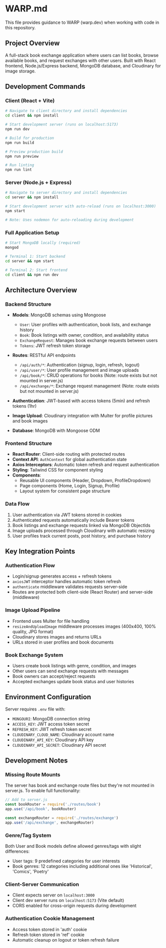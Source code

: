 # WARP.md

This file provides guidance to WARP (warp.dev) when working with code in this repository.

## Project Overview
A full-stack book exchange application where users can list books, browse available books, and request exchanges with other users. Built with React frontend, Node.js/Express backend, MongoDB database, and Cloudinary for image storage.

## Development Commands

### Client (React + Vite)
```bash
# Navigate to client directory and install dependencies
cd client && npm install

# Start development server (runs on localhost:5173)
npm run dev

# Build for production
npm run build

# Preview production build
npm run preview

# Run linting
npm run lint
```

### Server (Node.js + Express)
```bash
# Navigate to server directory and install dependencies
cd server && npm install

# Start development server with auto-reload (runs on localhost:3000)
npm start

# Note: Uses nodemon for auto-reloading during development
```

### Full Application Setup
```bash
# Start MongoDB locally (required)
mongod

# Terminal 1: Start backend
cd server && npm start

# Terminal 2: Start frontend
cd client && npm run dev
```

## Architecture Overview

### Backend Structure
- **Models**: MongoDB schemas using Mongoose
  - `User`: User profiles with authentication, book lists, and exchange history
  - `Book`: Book listings with owner, condition, and availability status
  - `ExchangeRequest`: Manages book exchange requests between users
  - `Tokens`: JWT refresh token storage

- **Routes**: RESTful API endpoints
  - `/api/auth/*`: Authentication (signup, login, refresh, logout)
  - `/api/user/*`: User profile management and image uploads
  - `/api/book/*`: CRUD operations for books (Note: route exists but not mounted in server.js)
  - `/api/exchange/*`: Exchange request management (Note: route exists but not mounted in server.js)

- **Authentication**: JWT-based with access tokens (5min) and refresh tokens (1hr)
- **Image Upload**: Cloudinary integration with Multer for profile pictures and book images
- **Database**: MongoDB with Mongoose ODM

### Frontend Structure
- **React Router**: Client-side routing with protected routes
- **Context API**: `AuthContext` for global authentication state
- **Axios Interceptors**: Automatic token refresh and request authentication
- **Styling**: Tailwind CSS for component styling
- **Components**: 
  - Reusable UI components (Header, Dropdown, ProfileDropdown)
  - Page components (Home, Login, Signup, Profile)
  - Layout system for consistent page structure

### Data Flow
1. User authentication via JWT tokens stored in cookies
2. Authenticated requests automatically include Bearer tokens
3. Book listings and exchange requests linked via MongoDB ObjectIds
4. Image uploads processed through Cloudinary with automatic resizing
5. User profiles track current posts, post history, and purchase history

## Key Integration Points

### Authentication Flow
- Login/signup generates access + refresh tokens
- `axiosJWT` interceptor handles automatic token refresh
- `authenticate` middleware validates requests server-side
- Routes are protected both client-side (React Router) and server-side (middleware)

### Image Upload Pipeline
- Frontend uses Multer for file handling
- `resizeAndUploadImage` middleware processes images (400x400, 100% quality, JPG format)
- Cloudinary stores images and returns URLs
- URLs stored in user profiles and book documents

### Book Exchange System
- Users create book listings with genre, condition, and images
- Other users can send exchange requests with messages
- Book owners can accept/reject requests
- Accepted exchanges update book status and user histories

## Environment Configuration
Server requires `.env` file with:
- `MONGOURI`: MongoDB connection string
- `ACCESS_KEY`: JWT access token secret
- `REFRESH_KEY`: JWT refresh token secret  
- `CLOUDINARY_CLOUD_NAME`: Cloudinary account name
- `CLOUDINARY_API_KEY`: Cloudinary API key
- `CLOUDINARY_API_SECRET`: Cloudinary API secret

## Development Notes

### Missing Route Mounts
The server has book and exchange route files but they're not mounted in server.js. To enable full functionality:
```javascript
// Add to server.js
const bookRouter = require('./routes/book')
app.use('/api/book', bookRouter)

const exchangeRouter = require('./routes/exchange')  
app.use('/api/exchange', exchangeRouter)
```

### Genre/Tag System
Both User and Book models define allowed genres/tags with slight differences:
- User tags: 9 predefined categories for user interests
- Book genres: 12 categories including additional ones like 'Historical', 'Comics', 'Poetry'

### Client-Server Communication
- Client expects server on `localhost:3000`
- Client dev server runs on `localhost:5173` (Vite default)
- CORS enabled for cross-origin requests during development

### Authentication Cookie Management
- Access token stored in 'auth' cookie
- Refresh token stored in 'ref' cookie  
- Automatic cleanup on logout or token refresh failure

